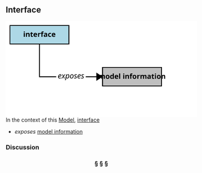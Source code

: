 ## Interface

<img src="interface.svg?raw=true" align="right"/>

In the context of this [Model](model.md), [interface](https://github.com/nikboyd/Syntopica/blob/master/sample-domain/interface.md)

* <i>exposes</i> [model information](https://github.com/nikboyd/Syntopica/blob/master/sample-domain/model.information.md)

### Discussion



<h3 align="center"><b>&sect; &sect; &sect;</b></h3>
